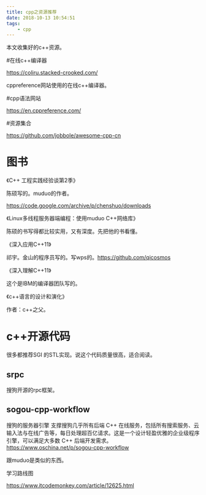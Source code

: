 ```yaml
---
title: cpp之资源推荐
date: 2018-10-13 10:54:51
tags:
	- cpp
---
```




本文收集好的c++资源。

#在线c++编译器

https://coliru.stacked-crooked.com/

cppreference网站使用的在线c++编译器。

#cpp语法网站

https://en.cppreference.com/

#资源集合

https://github.com/jobbole/awesome-cpp-cn





# 图书

《C++ 工程实践经验谈第2季》

陈硕写的。muduo的作者。

https://code.google.com/archive/p/chenshuo/downloads

《Linux多线程服务器端编程：使用muduo C++网络库》

陈硕的书写得都比较实用，又有深度。先把他的书看懂。

《深入应用C++11》

祁宇。金山的程序员写的。写wps的。https://github.com/qicosmos

《深入理解C++11》

这个是IBM的编译器团队写的。

《c++语言的设计和演化》

作者：c++之父。



# c++开源代码

很多都推荐SGI 的STL实现。说这个代码质量很高，适合阅读。

## srpc

搜狗开源的rpc框架。



## sogou-cpp-workflow

搜狗的服务器引擎
支撑搜狗几乎所有后端 C++ 在线服务，包括所有搜索服务、云输入法与在线广告等，每日处理超百亿请求。这是一个设计轻盈优雅的企业级程序引擎，可以满足大多数 C++ 后端开发需求。
https://www.oschina.net/p/sogou-cpp-workflow

跟muduo是类似的东西。



学习路线图

https://www.itcodemonkey.com/article/12625.html
